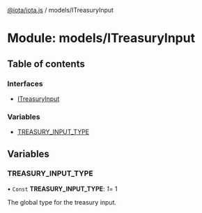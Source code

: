 [@iota/iota.js](../README.md) / models/ITreasuryInput

# Module: models/ITreasuryInput

## Table of contents

### Interfaces

- [ITreasuryInput](../interfaces/models/itreasuryinput.itreasuryinput.md)

### Variables

- [TREASURY\_INPUT\_TYPE](models_itreasuryinput.md#treasury_input_type)

## Variables

### TREASURY\_INPUT\_TYPE

• `Const` **TREASURY\_INPUT\_TYPE**: *1*= 1

The global type for the treasury input.
